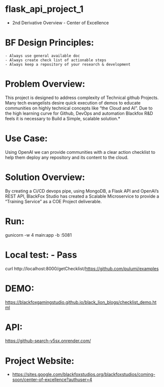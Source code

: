 # flask_api_project_1
 - 2nd Derivative Overview - Center of Excellence

# BF Design Principles:
    - Always use general available doc
    - Always create check list of actionable steps
    - Always keep a repository of your research & development

# Problem Overview:
This project is designed to address complexity of Technical github Projects. Many tech evangelists desire quick execution of demos to educate communities on highly technical concepts like “the Cloud and AI”. Due to the high learning curve for Github, DevOps and automation Blackfox R&D feels it is necessary to Build a Simple, scalable solution.*
	
# Use Case:
Using OpenAI we can provide communities with a clear action checklist to help them deploy any repository and its content to the cloud.

# Solution Overview:
By creating a Ci/CD devops pipe, using MongoDB, a Flask API and OpenAI’s REST API, BlackFox Studio has created a Scalable Microservice to provide a “Training Service” as a COE Project deliverable.

# Run: 
gunicorn -w 4 main:app -b :5081

# Local test: - Pass
curl http://localhost:8000/getChecklist/https://github.com/pulumi/examples

# DEMO:
https://blackfoxgamingstudio.github.io/black_lion_blogs/checklist_demo.html

# API:
https://github-search-v5sx.onrender.com/

# Project Website: 
 - https://sites.google.com/blackfoxstudios.org/blackfoxstudios/coming-soon/center-of-excellence?authuser=4